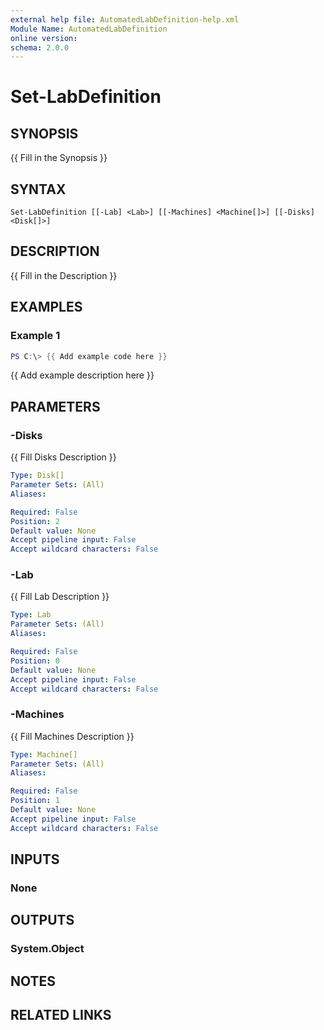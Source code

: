```yaml
---
external help file: AutomatedLabDefinition-help.xml
Module Name: AutomatedLabDefinition
online version:
schema: 2.0.0
---
```


# Set-LabDefinition

## SYNOPSIS
{{ Fill in the Synopsis }}

## SYNTAX

```
Set-LabDefinition [[-Lab] <Lab>] [[-Machines] <Machine[]>] [[-Disks] <Disk[]>]
```

## DESCRIPTION
{{ Fill in the Description }}

## EXAMPLES

### Example 1
```powershell
PS C:\> {{ Add example code here }}
```

{{ Add example description here }}

## PARAMETERS

### -Disks
{{ Fill Disks Description }}

```yaml
Type: Disk[]
Parameter Sets: (All)
Aliases:

Required: False
Position: 2
Default value: None
Accept pipeline input: False
Accept wildcard characters: False
```

### -Lab
{{ Fill Lab Description }}

```yaml
Type: Lab
Parameter Sets: (All)
Aliases:

Required: False
Position: 0
Default value: None
Accept pipeline input: False
Accept wildcard characters: False
```

### -Machines
{{ Fill Machines Description }}

```yaml
Type: Machine[]
Parameter Sets: (All)
Aliases:

Required: False
Position: 1
Default value: None
Accept pipeline input: False
Accept wildcard characters: False
```

## INPUTS

### None
## OUTPUTS

### System.Object
## NOTES

## RELATED LINKS
